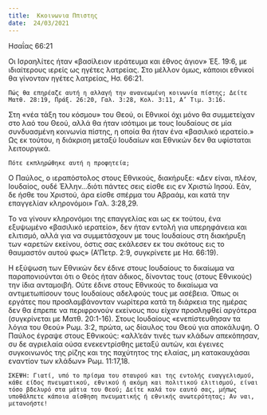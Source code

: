 ```yaml
---
title:  Κκοινωνια Ππιστης
date:  24/03/2021
---
```


Ησαΐας 66:21

Οι Ισραηλίτες ήταν «βασίλειον ιεράτευμα και έθνος άγιον» Έξ. 19:6, με ιδιαίτερους ιερείς ως ηγέτες λατρείας. Στο μέλλον όμως, κάποιοι εθνικοί θα γίνονταν ηγέτες λατρείας, Ησ. 66:21.

`Πώς θα επηρέαζε αυτή η αλλαγή την ανανεωμένη κοινωνία πίστης; Δείτε Ματθ. 28:19, Πράξ. 26:20, Γαλ. 3:28, Κολ. 3:11, Α’ Τιμ. 3:16.`

Στη «νέα τάξη του κόσμου» του  Θεού, οι Εθνικοί όχι μόνο θα συμμετείχαν στο λαό του Θεού, αλλά θα ήταν ισότιμοι με τους Ιουδαίους σε μία συνδυασμένη κοινωνία πίστης, η οποία θα ήταν ένα «βασιλικό ιερατείο.» Ως εκ τούτου, η διάκριση μεταξύ Ιουδαίων και Εθνικών δεν θα υφίσταται λειτουργικά.

`Πότε εκπληρώθηκε αυτή η προφητεία; `

Ο Παύλος, ο ιεραπόστολος στους Εθνικούς, διακήρυξε: «Δεν είναι, πλέον, Ιουδαίος, ουδέ Έλλην…διότι πάντες σεις είσθε εις εν Χριστώ Ιησού. Εάν, δε ήσθε του Χριστού, άρα είσθε σπέρμα του Αβραάμ, και κατά την επαγγελίαν κληρονόμοι» Γαλ. 3:28,29.

Το να γίνουν κληρονόμοι της επαγγελίας και ως εκ τούτου, ένα εξυψωμένο «βασιλικό ιερατείο», δεν ήταν εντολή για υπερηφάνεια και ελιτισμό, αλλά για να συμμετάσχουν με τους Ιουδαίους στη διακήρυξη των «αρετών εκείνου, όστις σας εκάλεσεν εκ του σκότους εις το θαυμαστόν αυτού φως» (Α’Πετρ. 2:9, συγκρίνετε με Ησ. 66:19).

Η εξύψωση των Εθνικών δεν έδινε στους Ιουδαίους το δικαίωμα να παραπονιούνται ότι ο Θεός ήταν άδικος, δίνοντας τους (στους Εθνικούς) την ίδια ανταμοιβή. Ούτε έδινε στους Εθνικούς το δικαίωμα να αντιμετωπίσουν τους Ιουδαίους αδελφούς τους με ασέβεια. Όπως οι εργάτες που προσλαμβάνονταν νωρίτερα κατά τη διάρκεια της ημέρας δεν θα έπρεπε να περιφρονούν εκείνους που είχαν προσληφθεί αργότερα (συγκρίνεται με Ματθ. 20:1-16). Στους Ιουδαίους «ενεπίστευθησαν τα λόγια του Θεού» Ρωμ. 3:2, πρώτα, ως δίαυλος του Θεού για αποκάλυψη. Ο Παύλος έγραψε στoυς Εθνικούς: «αλλ’εάν τινές των κλάδων απεκόπησαν, συ δε αγριελαία ούσα ενεκεντρίσθης μεταξύ αυτών, και έγεινες συγκοινωνός της ρίζης και της παχύτητος της ελαίας, μη κατακαυχάσαι εναντίον των κλάδων» Ρωμ. 11:17,18.

`ΣΚΕΨΗ: Γιατί, υπό το πρίσμα του σταυρού και της εντολής ευαγγελισμού, κάθε είδος πνευματικού, εθνικού ή ακόμη και πολιτικού ελιτισμού, είναι τόσο βδελυρό στα μάτια του Θεού; Δείτε καλά τον εαυτό σας, μήπως υποθάλπετε κάποια αίσθηση πνευματικής ή εθνικής ανωτερότητας; Αν ναι, μετανοήστε!`